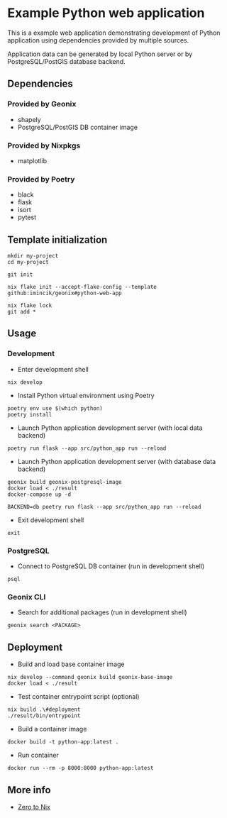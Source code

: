 # Example Python web application

This is a example web application demonstrating development of Python
application using dependencies provided by multiple sources.

Application data can be generated by local Python server or by
PostgreSQL/PostGIS database backend.


## Dependencies

### Provided by Geonix

* shapely
* PostgreSQL/PostGIS DB container image

### Provided by Nixpkgs

* matplotlib

### Provided by Poetry

* black
* flask
* isort
* pytest


## Template initialization

```
mkdir my-project
cd my-project

git init

nix flake init --accept-flake-config --template github:imincik/geonix#python-web-app

nix flake lock
git add *
```


## Usage

### Development

* Enter development shell

```
nix develop
```

* Install Python virtual environment using Poetry

```
poetry env use $(which python)
poetry install
```

* Launch Python application development server (with local data backend)

```
poetry run flask --app src/python_app run --reload
```

* Launch Python application development server (with database data backend)

```
geonix build geonix-postgresql-image
docker load < ./result
docker-compose up -d

BACKEND=db poetry run flask --app src/python_app run --reload
```

* Exit development shell

```
exit
```

### PostgreSQL

* Connect to PostgreSQL DB container (run in development shell)

```
psql
```

### Geonix CLI

* Search for additional packages (run in development shell)

```
geonix search <PACKAGE>
```


## Deployment

* Build and load base container image

```
nix develop --command geonix build geonix-base-image
docker load < ./result
```

* Test container entrypoint script (optional)

```
nix build .\#deployment
./result/bin/entrypoint
```

* Build a container image

```
docker build -t python-app:latest .
```

* Run container

```
docker run --rm -p 8000:8000 python-app:latest
```


## More info

* [Zero to Nix](https://zero-to-nix.com/)
